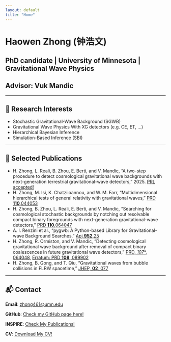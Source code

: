 ```yaml
---
layout: default
title: "Home"
---
```


# Haowen Zhong (钟浩文)
## PhD candidate | University of Minnesota | Gravitational Wave Physics
## Advisor: Vuk Mandic

---

## 🔭 Research Interests

- Stochastic Gravitational-Wave Background (SGWB)
- Gravitational Wave Physics With XG detectors (e.g. CE, ET, ...)
- Hierarchical Bayesian Inference
- Simulation-Based Inference (SBI)

---

## 📄 Selected Publications
- H. Zhong, L. Reali, B. Zhou, E. Berti, and V. Mandic, “A two-step procedure to detect cosmological
gravitational wave backgrounds with next-generation terrestrial gravitational-wave detectors,” 2025. [PRL accepted!](https://arxiv.org/abs/2501.17717)
- H. Zhong, M. Isi, K. Chatziioannou, and W. M. Farr, “Multidimensional hierarchical tests of general relativity
with gravitational waves,” [PRD **110**,044053](https://arxiv.org/pdf/2405.19556)
- H. Zhong, B. Zhou, L. Reali, E. Berti, and V. Mandic, “Searching for cosmological stochastic backgrounds by
notching out resolvable compact binary foregrounds with next-generation gravitational-wave detectors,”
[PRD **110**,064047](https://arxiv.org/pdf/2406.10757)
- A. I. Renzini et al., “pygwb: A Python-based Library for Gravitational-wave Background Searches,”
[Apj **952**,25](https://arxiv.org/abs/2303.15696)
- H. Zhong, R. Ormiston, and V. Mandic, “Detecting cosmological gravitational wave background after
removal of compact binary coalescences in future gravitational wave detectors,” [PRD, *107**,  064048](https://arxiv.org/abs/2209.11877), [Erratum: PRD **108**, 089902](https://journals.aps.org/prd/abstract/10.1103/PhysRevD.108.089902)
- H. Zhong, B. Gong, and T. Qiu, “Gravitational waves from bubble collisions in FLRW spacetime,” [JHEP, **02**, 077](https://arxiv.org/abs/2107.01845)

---
## 📬 Contact

**Email**: zhong461@umn.edu  

**GitHub**: [Check my GitHub page here!](https://github.com/Haowen-Zhong)  

**INSPIRE**: [Check My Publications!](https://inspirehep.net/authors/2613804?ui-citation-summary=true)

**CV**: [Download My CV!](assets/files/CV_uptodate.pdf)

